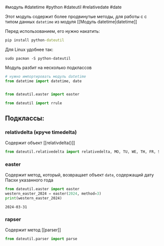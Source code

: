 #модуль #datetime #python #dateutil #relativedate #date


Этот модуль содержит более продвинутые методы, для работы с с типом данных `datetime` из модуля [[Модуль datetime|datetime]]

Перед использованием, его нужно накатить:
```cmd
pip install python-dateutil
```
Для Linux удобнее так:
```Terminal
sudo pacman -S python-dateutil
```

Модуль разбит на несколько подклассов


```python
# нужно импортировать модуль datetime
from datetime import datetime, date


from dateutil.easter import easter

from dateutil import rrule
```


## Подклассы:
### relativdelta (круче timedelta)
Содержит объект [[relativdelta()]]
```python
from dateutil.relativedelta import relativedelta, MO, TU, WE, TH, FR, SA, SU
```
### easter 
Содержит метод, который, возвращает объект `date`, содержащий дату Пасхи указанного года
```python
from dateutil.easter import easter
western_easter_2024 = easter(2024, method=3)
print(western_easter_2024)
```
```
2024-03-31
```
### rapser
Содержит метод [[parser]]
```python
from dateutil.parser import parse
```